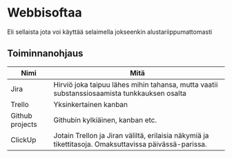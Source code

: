 # Webbisoftaa 
Eli sellaista jota voi käyttää selaimella jokseenkin alustariippumattomasti


## Toiminnanohjaus

| Nimi  | Mitä | 
|---|---|
| Jira  | Hirviö joka taipuu lähes mihin tahansa, mutta vaatii substanssiosaamista tunkkauksen osalta |
| Trello  | Yksinkertainen kanban  |
| Github projects | Githubin kylkiäinen, kanban etc.  |
| ClickUp | Jotain Trellon ja Jiran väliltä, erilaisia näkymiä ja tikettitasoja. Omaksuttavissa päivässä-parissa.  |